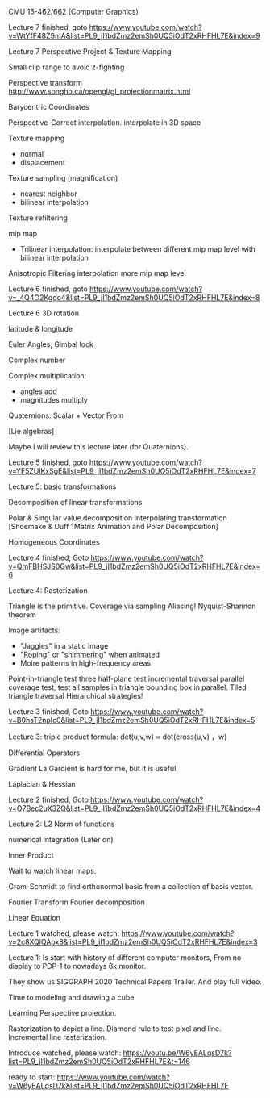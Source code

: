 CMU 15-462/662 (Computer Graphics)

Lecture 7 finished, goto https://www.youtube.com/watch?v=WtYfF48Z9mA&list=PL9_jI1bdZmz2emSh0UQ5iOdT2xRHFHL7E&index=9

Lecture 7 Perspective Project &  Texture Mapping

Small clip range to avoid z-fighting

Perspective transform http://www.songho.ca/opengl/gl_projectionmatrix.html

Barycentric Coordinates

Perspective-Correct interpolation. interpolate in 3D space

Texture mapping
- normal
- displacement

Texture sampling (magnification)
- nearest neighbor
- bilinear interpolation

Texture refiltering

mip map
- Trilinear interpolation: interpolate between different mip map level with bilinear interpolation

Anisotropic Filtering
interpolation more mip map level

Lecture 6 finished, goto https://www.youtube.com/watch?v=_4Q4O2Kgdo4&list=PL9_jI1bdZmz2emSh0UQ5iOdT2xRHFHL7E&index=8

Lecture 6 3D rotation

latitude & longitude

Euler Angles, Gimbal lock

Complex number

Complex multiplication:
- angles add
- magnitudes multiply

Quaternions:
Scalar + Vector From

[Lie algebras]

Maybe I will review this lecture later (for Quaternions).


Lecture 5 finished, goto https://www.youtube.com/watch?v=YF5ZUlKxSgE&list=PL9_jI1bdZmz2emSh0UQ5iOdT2xRHFHL7E&index=7

Lecture 5: basic transformations

Decomposition of linear transformations

Polar & Singular value decomposition
Interpolating transformation [Shoemake & Duff "Matrix Animation and Polar Decomposition]

Homogeneous Coordinates

Lecture 4 finished, Goto https://www.youtube.com/watch?v=QmFBHSJS0Gw&list=PL9_jI1bdZmz2emSh0UQ5iOdT2xRHFHL7E&index=6

Lecture 4: Rasterization

Triangle is the primitive.
Coverage via sampling
Aliasing!
Nyquist-Shannon theorem

Image artifacts:
- "Jaggies" in a static image
- "Roping" or "shimmering" when animated
- Moire patterns in high-frequency areas

Point-in-triangle test
three half-plane test
incremental traversal
parallel coverage test, test all samples in triangle bounding box in parallel.
Tiled triangle traversal
Hierarchical strategies!

Lecture 3 finished, Goto https://www.youtube.com/watch?v=B0hsT2npIc0&list=PL9_jI1bdZmz2emSh0UQ5iOdT2xRHFHL7E&index=5

Lecture 3: triple product formula: det(u,v,w) =  dot(cross(u,v) ，w)

Differential Operators

Gradient
La Gardient is hard for me, but it is useful.

Laplacian & Hessian

Lecture 2 finished, Goto https://www.youtube.com/watch?v=O7Bec2uX3ZQ&list=PL9_jI1bdZmz2emSh0UQ5iOdT2xRHFHL7E&index=4

Lecture 2:
L2 Norm of functions

numerical integration (Later on)

Inner Product

Wait to watch linear maps.

Gram-Schmidt to find orthonormal basis from a collection of basis vector.

Fourier Transform Fourier decomposition

Linear Equation


Lecture 1 watched, please watch: https://www.youtube.com/watch?v=2c8XQlQApx8&list=PL9_jI1bdZmz2emSh0UQ5iOdT2xRHFHL7E&index=3

Lecture 1:
Is start with history of different computer monitors, From no display to PDP-1 to nowadays 8k monitor.

They show us SIGGRAPH 2020 Technical Papers Trailer.
And play full video.

Time to modeling and drawing a cube.

Learning Perspective projection.

Rasterization to depict a line. Diamond rule to test pixel and line.
Incremental line rasterization.

Introduce watched, please watch: https://youtu.be/W6yEALqsD7k?list=PL9_jI1bdZmz2emSh0UQ5iOdT2xRHFHL7E&t=146

ready to start: https://www.youtube.com/watch?v=W6yEALqsD7k&list=PL9_jI1bdZmz2emSh0UQ5iOdT2xRHFHL7E
